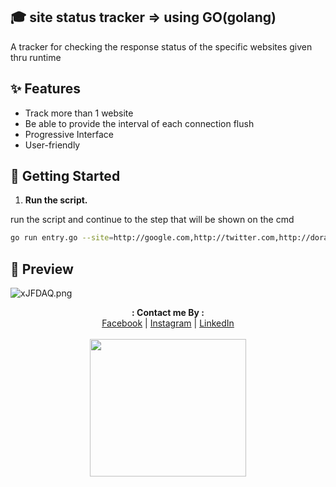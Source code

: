## 🎓 site status tracker => using GO(golang)

A tracker for checking the response status of the specific websites given thru runtime

## ✨ Features

- Track more than 1 website
- Be able to provide the interval of each connection flush
- Progressive Interface
- User-friendly

## 🚀 Getting Started

1. **Run the script.**

run the script and continue to the step that will be shown on the cmd

```sh
go run entry.go --site=http://google.com,http://twitter.com,http://doraemon.not.exist --interval=2000
```

## 🌟 Preview
<span align="center">
  <img src="https://i.imgur.com/p9EQBph.gif" alt="xJFDAQ.png" border="0" />
</span>

<p align="center">
  <b>: Contact me By :</b><br>
  <a href="https://www.facebook.com/thiti.developer">Facebook</a> |
  <a href="https://www.instagram.com/thiti.mwk/">Instagram</a> |
  <a href="https://www.linkedin.com/in/thiti-mahawannakit-558791183/">LinkedIn</a>
  <br><br>
  <img src="https://media.giphy.com/media/h1u6yvxlVKmfLiSryA/giphy.gif" width="250" height="220">
</p>